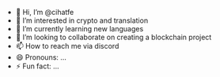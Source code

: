 - 👋 Hi, I’m @cihatfe
- 👀 I’m interested in crypto and translation
- 🌱 I’m currently learning new languages
- 💞️ I’m looking to collaborate on creating a blockchain project
- 📫 How to reach me via discord
- 😄 Pronouns: ...
- ⚡ Fun fact: ...

<!---
cihatfe/cihatfe is a ✨ special ✨ repository because its `README.md` (this file) appears on your GitHub profile.
You can click the Preview link to take a look at your changes.
--->
